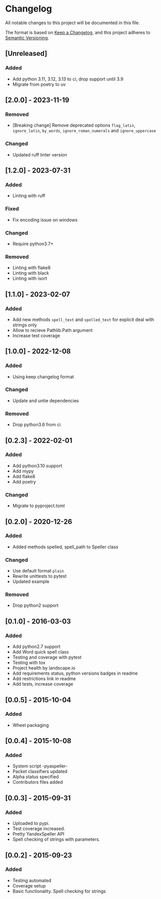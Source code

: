 # Changelog
All notable changes to this project will be documented in this file.

The format is based on [Keep a Changelog](https://keepachangelog.com/en/1.0.0/),
and this project adheres to [Semantic Versioning](https://semver.org/spec/v2.0.0.html).


## [Unreleased]
### Added
- Add python 3.11, 3.12, 3.13 to ci, drop support until 3.9
- Migrate from poetry to uv


## [2.0.0] - 2023-11-19
### Removed
- [Breaking change] Remove deprecated options `flag_latin`, `ignore_latin`, `by_words`, `ignore_roman_numerals` and `ignore_uppercase`
### Changed
- Updated ruff linter version


## [1.2.0] - 2023-07-31
### Added
- Linting with ruff
### Fixed
- Fix encoding issue on windows
### Changed
- Require python3.7+
### Removed
- Linting with flake8
- Linting with black
- Linting with isort


## [1.1.0] - 2023-02-07
### Added
- Add new methods `spell_text` and `spelled_text` for explicit deal with strings only
- Allow to recieve Pathlib.Path argument
- Increase test coverage


## [1.0.0] - 2022-12-08
### Added
- Using keep changelog format
### Changed
- Update and untie dependencies
### Removed
- Drop python3.6 from ci


## [0.2.3] - 2022-02-01
### Added
- Add python3.10 support
- Add mypy
- Add flake8
- Add poetry
### Changed
- Migrate to pyproject.toml


## [0.2.0] - 2020-12-26
### Added
- Added methods spelled, spell_path to Speller class
### Changed
- Use default format `plain`
- Rewrite unittests to pytest
- Updated example
### Removed
- Drop python2 support


## [0.1.0] - 2016-03-03
### Added
- Add python2.7 support
- Add Word quick spell class
- Testing and coverage with pytest
- Testing with tox
- Project health by landscape.io
- Add requirements status, python versions badges in readme
- Add restrictions link in readme
- Add tests, increase coverage


## [0.0.5] - 2015-10-04
### Added
- Wheel packaging


## [0.0.4] - 2015-10-08
### Added
- System script -pyaspeller-
- Packet classifiers updated
- Alpha status specified
- Contributors files added


## [0.0.3] - 2015-09-31
### Added
- Uploaded to pypi.
- Test coverage increased.
- Pretty YandexSpeller API
- Spell checking of strings with parameters.


## [0.0.2] - 2015-09-23
### Added
- Testing automated
- Coverage setup
- Basic functionality. Spell checking for strings
